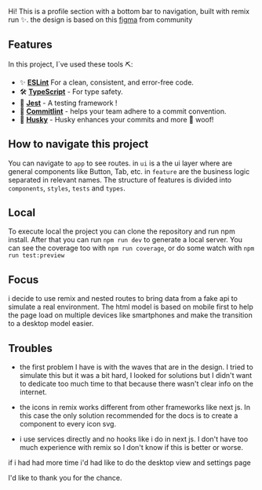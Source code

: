 Hi! This is a profile section with a bottom bar to navigation, built with remix run ✨.
the design is based on this [figma](https://www.figma.com/community/file/1244998608440129362/user-profile-settings-screen-community-community) from community

## Features

In this project, I´ve used these tools ⛏️:

- ✨ **[ESLint](https://eslint.org/)** For a clean, consistent, and error-free code.
- 🛠️ **[TypeScript](https://www.typescriptlang.org/)** - For type safety.
- 🧪 **[Jest](https://jest.io/)** - A testing framework !
- 🎨 **[Commitlint](https://commitlint.js.org/)** - helps your team adhere to a commit convention.
- 🐺 **[Husky](https://typicode.github.io/husky/)** - Husky enhances your commits and more 🐶 woof!

## How to navigate this project

You can navigate to `app` to see routes.
in `ui` is a the ui layer where are general components like Button, Tab, etc.
in `feature` are the business logic separated in relevant names.
 The structure of features is divided into `components`, `styles`, `tests` and `types`.

## Local

To execute local the project you can clone the repository and run npm install.
After that you can run `npm run dev` to generate a local server.
You can see the coverage too with `npm run coverage`, or do some watch with `npm run test:preview`

## Focus

i decide to use remix and nested routes to bring data from a fake api to simulate a real environment.
The html model is based on mobile first to help the page load on multiple devices like smartphones and make the transition to a desktop model easier.

## Troubles

- the first problem I have is with the waves that are in the design. I tried to simulate this but it was a bit hard, I looked for solutions but I didn't want to dedicate too much time to that because there wasn't clear info on the internet.

 - the icons in remix works different from other frameworks like next js. In this case the only solution recommended for the docs is to create a component to every icon svg.

 - i use services directly and no hooks like i do in next js. I don't have too much experience with remix so I don't know if this is better or worse.


if i had had more time i'd had like to do the desktop view and settings page

I'd like to thank you for the chance.
